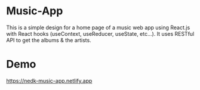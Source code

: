 # Music-App
This is a simple design for a home page of a music web app using React.js with React hooks (useContext, useReducer, useState, etc...). It uses RESTful API to get the albums & the artists.
# Demo
https://nedk-music-app.netlify.app
